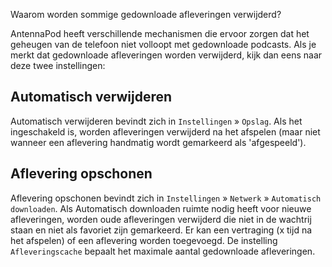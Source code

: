 Waarom worden sommige gedownloade afleveringen verwijderd?

AntennaPod heeft verschillende mechanismen die ervoor zorgen dat het geheugen van de telefoon niet volloopt met gedownloade podcasts. Als je merkt dat gedownloade afleveringen worden verwijderd, kijk dan eens naar deze twee instellingen:

## Automatisch verwijderen

Automatisch verwijderen bevindt zich in `Instellingen` » `Opslag`. Als het ingeschakeld is, worden afleveringen verwijderd na het afspelen (maar niet wanneer een aflevering handmatig wordt gemarkeerd als 'afgespeeld').

## Aflevering opschonen

Aflevering opschonen bevindt zich in `Instellingen` » `Netwerk` » `Automatisch downloaden`. Als Automatisch downloaden ruimte nodig heeft voor nieuwe afleveringen, worden oude afleveringen verwijderd die niet in de wachtrij staan en niet als favoriet zijn gemarkeerd. Er kan een vertraging (x tijd na het afspelen) of een aflevering worden toegevoegd. De instelling `Afleveringscache` bepaalt het maximale aantal gedownloade afleveringen.
